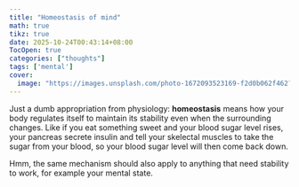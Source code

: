 ```yaml
---
title: "Homeostasis of mind"
math: true
tikz: true
date: 2025-10-24T00:43:14+08:00
TocOpen: true
categories: ["thoughts"]
tags: ['mental']
cover:
  image: "https://images.unsplash.com/photo-1672093523169-f2d0b062f462?q=80&w=1964&auto=format&fit=crop&ixlib=rb-4.0.3&ixid=M3wxMjA3fDB8MHxwaG90by1wYWdlfHx8fGVufDB8fHx8fA%3D%3D"
---
```


Just a dumb appropriation from physiology: **homeostasis** means how your body regulates itself to maintain its stability even when the surrounding changes. Like if you eat something sweet and your blood sugar level rises, your pancreas secrete insulin and tell your skelectal muscles to take the sugar from your blood, so your blood sugar level will then come back down.

Hmm, the same mechanism should also apply to anything that need stability to work, for example your mental state.